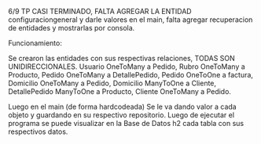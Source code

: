 6/9
TP CASI TERMINADO, FALTA AGREGAR LA ENTIDAD configuraciongeneral y darle valores en el main, falta agregar recuperacion de entidades y mostrarlas por consola.

Funcionamiento:

Se crearon las entidades con sus respectivas relaciones, TODAS SON UNIDIRECCIONALES. Usuario OneToMany a Pedido, Rubro OneToMany a Producto, Pedido OneToMany a DetallePedido, Pedido OneToOne a factura, Domicilio OneToMany a Pedido, Domicilio ManyToOne a Cliente, DetallePedido ManyToOne a Producto, Cliente OneToMany a Pedido.

Luego en el main (de forma hardcodeada) Se le va dando valor a cada objeto y guardando en su respectivo repositorio. Luego de ejecutar el programa se puede visualizar en la Base de Datos h2 cada tabla con sus respectivos datos.
